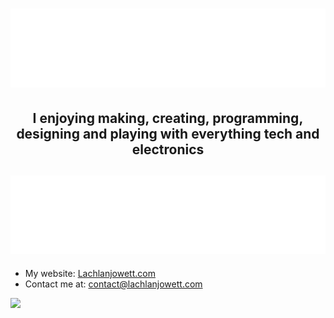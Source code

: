# ![](./Header.svg)

## <p align=center>**I enjoying making, creating, programming, designing and playing with everything tech and electronics**</p>

## ![](./links.svg)
- My website: [Lachlanjowett.com](https://Lachlanjowett.com)
- Contact me at: contact@lachlanjowett.com

![](https://github-readme-stats.vercel.app/api?username=lochyj&theme=dark&hide_border=1)

